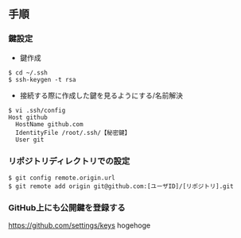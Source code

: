 ## 手順
### 鍵設定

- 鍵作成
```
$ cd ~/.ssh
$ ssh-keygen -t rsa
```

- 接続する際に作成した鍵を見るようにする/名前解決
```
$ vi .ssh/config
Host github
  HostName github.com
  IdentityFile /root/.ssh/【秘密鍵】
  User git
```

### リポジトリディレクトリでの設定
```
$ git config remote.origin.url
$ git remote add origin git@github.com:[ユーザID]/[リポジトリ].git
```

### GitHub上にも公開鍵を登録する  
https://github.com/settings/keys
hogehoge
